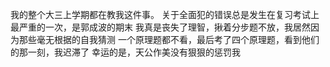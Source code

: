 我的整个大三上学期都在教我这件事。
关于全面犯的错误总是发生在复习考试上
最严重的一次，是郭成波的期末
我真是丧失了理智，揪着分步题不放，我居然因为那些毫无根据的自我猜测
一个原理题都不看，最后考了四个原理题，看到他们的那一刻，我迟滞了
幸运的是，天公作美没有狠狠的惩罚我
